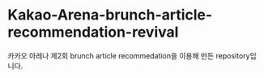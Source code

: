 # Kakao-Arena-brunch-article-recommendation-revival
카카오 아레나 제2회 brunch article recommedation을 이용해 만든 repository입니다.
